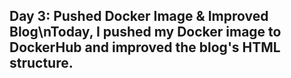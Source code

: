 ## Day 3: Pushed Docker Image & Improved Blog\nToday, I pushed my Docker image to DockerHub and improved the blog's HTML structure.

